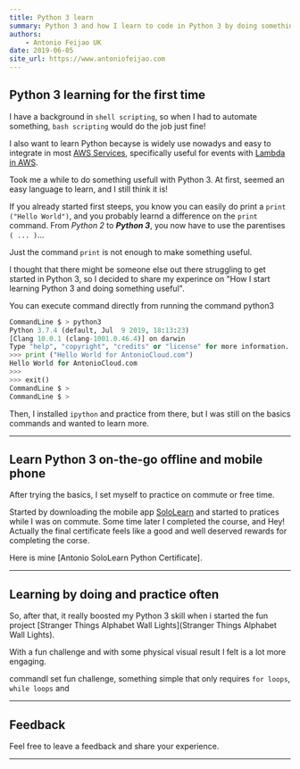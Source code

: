 ```yaml
---
title: Python 3 learn
summary: Python 3 and how I learn to code in Python 3 by doing something usefull and fun
authors:
    - Antonio Feijao UK
date: 2019-06-05
site_url: https://www.antoniofeijao.com
---
```


## Python 3 learning for the first time

I have a background in `shell scripting`, so when I had to automate something, `bash scripting` would do the job just fine!

I also want to learn Python becayse is widely use nowadys and easy to integrate in most [AWS Services](...link), specifically useful for events with [Lambda in AWS](...link...).

Took me a while to do something usefull with Python 3. At first, seemed an easy language to learn, and I still think it is!

If you already started first steeps, you know you  can easily do print a `print ("Hello World")`, and you probably learnd a difference on the `print` command. From *Python 2* to ***Python 3***, you now have to use the parentises `( ... )`...

Just the command `print` is not enough to make something useful.

I thought that there might be someone else out there struggling to get started in Python 3, so I decided to share my experince on "How I start learning Python 3 and doing something useful".

You can execute command directly from running the command python3

```python
CommandLine $ > python3
Python 3.7.4 (default, Jul  9 2019, 18:13:23)
[Clang 10.0.1 (clang-1001.0.46.4)] on darwin
Type "help", "copyright", "credits" or "license" for more information.
>>> print ("Hello World for AntonioCloud.com")
Hello World for AntonioCloud.com
>>>
>>> exit()
CommandLine $ >
CommandLine $ >
```

Then, I installed `ipython` and practice from there, but I was still on the basics commands and wanted to learn more.

---

## Learn Python 3 on-the-go offline and mobile phone

After trying the basics, I set myself to practice on commute or free time.

Started by downloading the mobile app [SoloLearn](..link) and started to pratices while I was on commute. Some time later I  completed the course, and Hey! Actually the final certificate feels like a good and well deserved rewards for completing the corse.

Here is mine [Antonio SoloLearn Python Certificate].

---

## Learning by doing and practice often

So, after that, it really boosted my Python 3 skill when i started the fun project [Stranger Things Alphabet Wall Lights](Stranger Things Alphabet Wall Lights).

With a fun challenge and with some physical visual result I felt is a lot more engaging.

commandI set fun challenge, something simple that only requires `for loops`, `while loops` and




---

## Feedback

Feel free to leave a feedback and share your experience.


---


